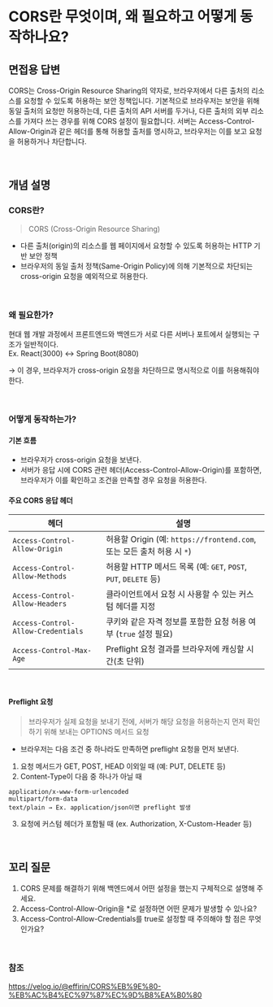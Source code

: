 # CORS란 무엇이며, 왜 필요하고 어떻게 동작하나요?
## 면접용 답변
CORS는 Cross-Origin Resource Sharing의 약자로, 브라우저에서 다른 출처의 리소스를 요청할 수 있도록 허용하는 보안 정책입니다. 
기본적으로 브라우저는 보안을 위해 동일 출처의 요청만 허용하는데, 다른 출처의 API 서버를 두거나, 다른 출처의 외부 리소스를 가져다 쓰는 경우를 위해 CORS 설정이 필요합니다.
서버는 Access-Control-Allow-Origin과 같은 헤더를 통해 허용할 출처를 명시하고, 브라우저는 이를 보고 요청을 허용하거나 차단합니다.

<br>

## 개념 설명
### CORS란?
> CORS (Cross-Origin Resource Sharing)

- 다른 출처(origin)의 리소스를 웹 페이지에서 요청할 수 있도록 허용하는 HTTP 기반 보안 정책
- 브라우저의 동일 출처 정책(Same-Origin Policy)에 의해 기본적으로 차단되는 cross-origin 요청을 예외적으로 허용한다.

<br>

### 왜 필요한가?
현대 웹 개발 과정에서 프론트엔드와 백엔드가 서로 다른 서버나 포트에서 실행되는 구조가 일반적이다. <br>
Ex. React(3000) ↔ Spring Boot(8080)

→ 이 경우, 브라우저가 cross-origin 요청을 차단하므로 명시적으로 이를 허용해줘야 한다.

<br>

### 어떻게 동작하는가?
#### 기본 흐름
- 브라우저가 cross-origin 요청을 보낸다.
- 서버가 응답 시에 CORS 관련 헤더(Access-Control-Allow-Origin)를 포함하면, 브라우저가 이를 확인하고 조건을 만족할 경우 요청을 허용한다.

#### 주요 CORS 응답 헤더
| 헤더                        | 설명                                                                 |
|-----------------------------|----------------------------------------------------------------------|
| `Access-Control-Allow-Origin`      | 허용할 Origin (예: `https://frontend.com`, 또는 모든 출처 허용 시 `*`)      |
| `Access-Control-Allow-Methods`     | 허용할 HTTP 메서드 목록 (예: `GET`, `POST`, `PUT`, `DELETE` 등)           |
| `Access-Control-Allow-Headers`     | 클라이언트에서 요청 시 사용할 수 있는 커스텀 헤더를 지정                          |
| `Access-Control-Allow-Credentials` | 쿠키와 같은 자격 정보를 포함한 요청 허용 여부 (`true` 설정 필요)                 |
| `Access-Control-Max-Age`           | Preflight 요청 결과를 브라우저에 캐싱할 시간(초 단위)                         |

<br>

#### Preflight 요청
> 브라우저가 실제 요청을 보내기 전에, 서버가 해당 요청을 허용하는지 먼저 확인하기 위해 보내는 OPTIONS 메서드 요청
- 브라우저는 다음 조건 중 하나라도 만족하면 preflight 요청을 먼저 보낸다.
1. 요청 메서드가 GET, POST, HEAD 이외일 때 (예: PUT, DELETE 등)
2. Content-Type이 다음 중 하나가 아닐 때
```
application/x-www-form-urlencoded
multipart/form-data
text/plain → Ex. application/json이면 preflight 발생
```
3. 요청에 커스텀 헤더가 포함될 때 (ex. Authorization, X-Custom-Header 등)

<br>

## 꼬리 질문
1. CORS 문제를 해결하기 위해 백엔드에서 어떤 설정을 했는지 구체적으로 설명해 주세요.
2. Access-Control-Allow-Origin을 *로 설정하면 어떤 문제가 발생할 수 있나요?
3. Access-Control-Allow-Credentials를 true로 설정할 때 주의해야 할 점은 무엇인가요?

<br>

### 참조 
https://velog.io/@effirin/CORS%EB%9E%80-%EB%AC%B4%EC%97%87%EC%9D%B8%EA%B0%80
